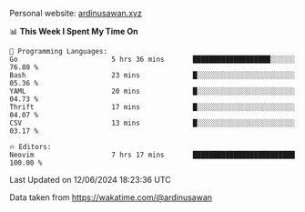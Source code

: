 Personal website: [ardinusawan.xyz](https://ardinusawan.xyz)

<!--START_SECTION:waka-->
📊 **This Week I Spent My Time On** 

```text
💬 Programming Languages: 
Go                       5 hrs 36 mins       ███████████████████░░░░░░   76.80 % 
Bash                     23 mins             █░░░░░░░░░░░░░░░░░░░░░░░░   05.36 % 
YAML                     20 mins             █░░░░░░░░░░░░░░░░░░░░░░░░   04.73 % 
Thrift                   17 mins             █░░░░░░░░░░░░░░░░░░░░░░░░   04.07 % 
CSV                      13 mins             █░░░░░░░░░░░░░░░░░░░░░░░░   03.17 % 

🔥 Editors: 
Neovim                   7 hrs 17 mins       █████████████████████████   100.00 % 
```


 Last Updated on 12/06/2024 18:23:36 UTC
<!--END_SECTION:waka-->
Data taken from https://wakatime.com/@ardinusawan
